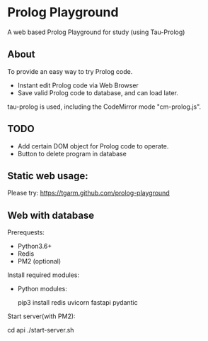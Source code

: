 # Prolog Playground
A web based Prolog Playground for study (using Tau-Prolog)

## About

To provide an easy way to try Prolog code. 
* Instant edit Prolog code via Web Browser
* Save valid Prolog code to database, and can load later.

tau-prolog is used, including the CodeMirror mode "cm-prolog.js".

## TODO

* Add certain DOM object for Prolog code to operate.
* Button to delete program in database

## Static web usage:

Please try: https://tgarm.github.com/prolog-playground

## Web with database

Prerequests:
* Python3.6+
* Redis
* PM2 (optional)

Install required modules:

* Python modules:

  pip3 install redis uvicorn fastapi pydantic

Start server(with PM2):

  cd api
  ./start-server.sh
